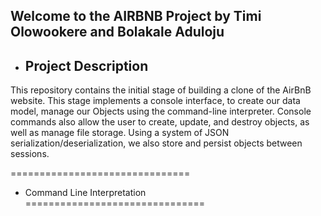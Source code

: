 Welcome to the AIRBNB Project by Timi Olowookere and Bolakale Aduloju
---------------------------------------------------------------------

* Project Description
  -------------------

This repository contains the initial stage of building a clone of the AirBnB website. 
This stage implements a console interface, to create our data model, manage our Objects using the command-line interpreter. 
Console commands also allow the user to create, update, and destroy objects, as well as manage file storage. 
Using a system of JSON serialization/deserialization, we also store and persist objects between sessions.

===============================
* Command Line Interpretation
===============================



